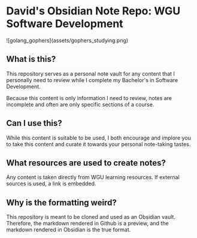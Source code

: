 <H1> David's Obsidian Note Repo: WGU Software Development </h1>
![golang_gophers](assets/gophers_studying.png)
<H2> What is this? </H2>
This repository serves as a personal note vault for any content that I personally need to review while I complete my Bachelor's in Software Development. 

Because this content is only information I need to review, notes are incomplete and often are only specific sections of a course.
<h2> Can I use this? </h2>
While this content is suitable to be used, I both encourage and implore you to take this content and curate it towards your personal note-taking tastes.

<h2> What resources are used to create notes? </h2>
Any content is taken directly from WGU learning resources. If external sources is used, a link is embedded.

<h2> Why is the formatting weird? </h2>
This repository is meant to be cloned and used as an Obsidian vault. Therefore, the markdown rendered in Github is a preview, and the markdown rendered in Obsidian is the true format.
